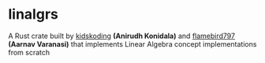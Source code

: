 # linalgrs

A Rust crate built by [kidskoding](https://github.com/kidskoding)
**(Anirudh Konidala)** and 
[flamebird797](https://github.com/flamebird797)
**(Aarnav Varanasi)** 
that implements Linear Algebra concept implementations from scratch
